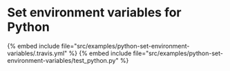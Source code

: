 # Set environment variables for Python

{% embed include file="src/examples/python-set-environment-variables/.travis.yml" %}
{% embed include file="src/examples/python-set-environment-variables/test_python.py" %}


